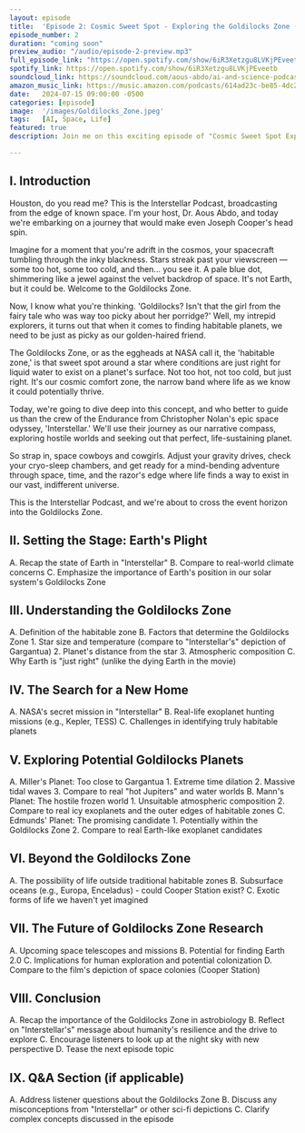 ```yaml
---
layout: episode
title:  'Episode 2: Cosmic Sweet Spot - Exploring the Goldilocks Zone (Interstellar Edition)'
episode_number: 2
duration: "coming soon"
preview_audio: "/audio/episode-2-preview.mp3"
full_episode_link: "https://open.spotify.com/show/6iR3Xetzgu8LVKjPEveetb"
spotify_link: https://open.spotify.com/show/6iR3Xetzgu8LVKjPEveetb
soundcloud_link: https://soundcloud.com/aous-abdo/ai-and-science-podcast?utm_source=clipboard&utm_medium=text&utm_campaign=social_sharing&si=5dc39ba5b4eb480a90a42091b5bd346a
amazon_music_link: https://music.amazon.com/podcasts/614ad23c-be85-4dc2-b07b-510266723045/episodes/449d2331-cf15-43c3-8522-c3bb1b7550a5/the-ai-and-science-podcast-ai-space-odyssey-exploring-the-cosmos-with-artificial-intelligence
date:   2024-07-15 09:00:00 -0500
categories: [episode]
image:  '/images/Goldilocks_Zone.jpeg'
tags:   [AI, Space, Life]
featured: true
description: Join me on this exciting episode of "Cosmic Sweet Spot Exploring the Goldilocks Zone" as we delve into the fascinating world of the habitable zone around stars, where conditions are just right for life as we know it. Discover why Earth is perfectly positioned and explore the potential for life on other planets within this cosmic sweet spot

---
```


## I. Introduction
   <!-- A. Welcome listeners to the Interstellar Podcast
   B. Briefly introduce the concept of the Goldilocks Zone
   C. Mention "Interstellar" as our guiding narrative for this episode -->


Houston, do you read me? This is the Interstellar Podcast, broadcasting from the edge of known space. I'm your host, Dr. Aous Abdo, and today we're embarking on a journey that would make even Joseph Cooper's head spin.

<!-- [Sound effect: A deep, resonant 'bwong' reminiscent of the Interstellar soundtrack] -->

Imagine for a moment that you're adrift in the cosmos, your spacecraft tumbling through the inky blackness. Stars streak past your viewscreen — some too hot, some too cold, and then... you see it. A pale blue dot, shimmering like a jewel against the velvet backdrop of space. It's not Earth, but it could be. Welcome to the Goldilocks Zone.

<!-- [Sound effect: A gentle whoosh, like a soft wind] -->

Now, I know what you're thinking. 'Goldilocks? Isn't that the girl from the fairy tale who was way too picky about her porridge?' Well, my intrepid explorers, it turns out that when it comes to finding habitable planets, we need to be just as picky as our golden-haired friend.

The Goldilocks Zone, or as the eggheads at NASA call it, the 'habitable zone,' is that sweet spot around a star where conditions are just right for liquid water to exist on a planet's surface. Not too hot, not too cold, but just right. It's our cosmic comfort zone, the narrow band where life as we know it could potentially thrive.

Today, we're going to dive deep into this concept, and who better to guide us than the crew of the Endurance from Christopher Nolan's epic space odyssey, 'Interstellar.' We'll use their journey as our narrative compass, exploring hostile worlds and seeking out that perfect, life-sustaining planet.

So strap in, space cowboys and cowgirls. Adjust your gravity drives, check your cryo-sleep chambers, and get ready for a mind-bending adventure through space, time, and the razor's edge where life finds a way to exist in our vast, indifferent universe.

This is the Interstellar Podcast, and we're about to cross the event horizon into the Goldilocks Zone.

## II. Setting the Stage: Earth's Plight
   A. Recap the state of Earth in "Interstellar"
   B. Compare to real-world climate concerns
   C. Emphasize the importance of Earth's position in our solar system's Goldilocks Zone

## III. Understanding the Goldilocks Zone
   A. Definition of the habitable zone
   B. Factors that determine the Goldilocks Zone
      1. Star size and temperature (compare to "Interstellar's" depiction of Gargantua)
      2. Planet's distance from the star
      3. Atmospheric composition
   C. Why Earth is "just right" (unlike the dying Earth in the movie)

## IV. The Search for a New Home
   A. NASA's secret mission in "Interstellar"
   B. Real-life exoplanet hunting missions (e.g., Kepler, TESS)
   C. Challenges in identifying truly habitable planets

## V. Exploring Potential Goldilocks Planets
   A. Miller's Planet: Too close to Gargantua
      1. Extreme time dilation
      2. Massive tidal waves
      3. Compare to real "hot Jupiters" and water worlds
   B. Mann's Planet: The hostile frozen world
      1. Unsuitable atmospheric composition
      2. Compare to real icy exoplanets and the outer edges of habitable zones
   C. Edmunds' Planet: The promising candidate
      1. Potentially within the Goldilocks Zone
      2. Compare to real Earth-like exoplanet candidates

## VI. Beyond the Goldilocks Zone
   A. The possibility of life outside traditional habitable zones
   B. Subsurface oceans (e.g., Europa, Enceladus) - could Cooper Station exist?
   C. Exotic forms of life we haven't yet imagined

## VII. The Future of Goldilocks Zone Research
   A. Upcoming space telescopes and missions
   B. Potential for finding Earth 2.0
   C. Implications for human exploration and potential colonization
   D. Compare to the film's depiction of space colonies (Cooper Station)

## VIII. Conclusion
   A. Recap the importance of the Goldilocks Zone in astrobiology
   B. Reflect on "Interstellar's" message about humanity's resilience and the drive to explore
   C. Encourage listeners to look up at the night sky with new perspective
   D. Tease the next episode topic

## IX. Q&A Section (if applicable)
   A. Address listener questions about the Goldilocks Zone
   B. Discuss any misconceptions from "Interstellar" or other sci-fi depictions
   C. Clarify complex concepts discussed in the episode

